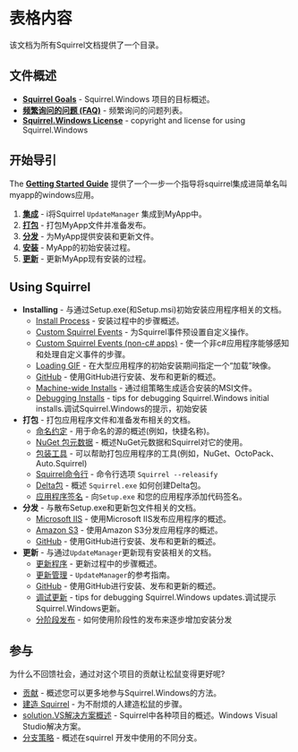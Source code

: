
# 表格内容

该文档为所有Squirrel文档提供了一个目录。

## 文件概述

* **[Squirrel Goals](goals.md)** - Squirrel.Windows 项目的目标概述。
* **[频繁询问的问题 (FAQ)](faq.md)** - 频繁询问的问题列表。
* **[Squirrel.Windows License](../COPYING)** - copyright and license for using Squirrel.Windows

## 开始导引

The **[Getting Started Guide](getting-started/0-overview.md)** 
提供了一个一步一个指导将squirrel集成进简单名叫myapp的windows应用。

1. **[集成](getting-started/1-integrating.md)** - i将Squirrel `UpdateManager` 集成到MyApp中。
1. **[打包](getting-started/2-packaging.md)** - 打包MyApp文件并准备发布。
1. **[分发](getting-started/3-distributing.md)** - 为MyApp提供安装和更新文件。
1. **[安装](getting-started/4-installing.md)** - MyApp的初始安装过程。
1. **[更新](getting-started/5-updating.md)** - 更新MyApp现有安装的过程。

## Using Squirrel


* **Installing** - 与通过Setup.exe(和Setup.msi)初始安装应用程序相关的文档。
  * [Install Process](using/install-process.md) - 安装过程中的步骤概述。
  * [Custom Squirrel Events](using/custom-squirrel-events.md) - 为Squirrel事件预设置自定义操作。
  * [Custom Squirrel Events (non-c# apps)](using/custom-squirrel-events-non-cs.md) - 使一个非c#应用程序能够感知和处理自定义事件的步骤。
  * [Loading GIF](using/loading-gif.md) - 在大型应用程序的初始安装期间指定一个“加载”映像。
  * [GitHub](using/github.md) - 使用GitHub进行安装、发布和更新的概述。
  * [Machine-wide Installs](using/machine-wide-installs.md) - 通过组策略生成适合安装的MSI文件。
  * [Debugging Installs](using/debugging-installs.md) - tips for debugging Squirrel.Windows initial installs.调试Squirrel.Windows的提示，初始安装
* **打包** - 打包应用程序文件和准备发布相关的文档。
  * [命名约定](using/naming.md) - 用于命名的源的概述(例如，快捷名称)。
  * [NuGet 包元数据](using/nuget-package-metadata.md) - 概述NuGet元数据和Squirrel对它的使用。
  * [包装工具](using/packaging-tools.md) - 可以帮助打包应用程序的工具(例如，NuGet、OctoPack、Auto.Squirrel)
  * [Squirrel命令行](using/squirrel-command-line.md) - 命令行选项 `Squirrel --releasify`
  * [Delta包](using/delta-packages.md) - 概述 `Squirrel.exe` 如何创建Delta包。
  * [应用程序签名](using/application-signing.md) - 向`Setup.exe` 和您的应用程序添加代码签名。
* **分发** - 与散布Setup.exe和更新包文件相关的文档。
  * [Microsoft IIS](using/microsoft-iis.md) - 使用Microsoft IIS发布应用程序的概述。
  * [Amazon S3](using/amazon-s3.md) - 使用Amazon S3分发应用程序的概述。
  * [GitHub](using/github.md) - 使用GitHub进行安装、发布和更新的概述。
* **更新** - 与通过`UpdateManager`更新现有安装相关的文档。
  * [更新程序](using/update-process.md) - 更新过程中的步骤概述。
  * [更新管理](using/update-manager.md) - `UpdateManager`的参考指南。
  * [GitHub](using/github.md) - 使用GitHub进行安装、发布和更新的概述。
  * [调试更新](using/debugging-updates.md) - tips for debugging Squirrel.Windows updates.调试提示Squirrel.Windows更新。
  * [分阶段发布](using/staged-rollouts.md) - 如何使用阶段性的发布来逐步增加安装分发


## 参与

为什么不回馈社会，通过对这个项目的贡献让松鼠变得更好呢?

* [贡献](contributing/contributing.md) - 概述您可以更多地参与Squirrel.Windows的方法。
* [建造 Squirrel](contributing/building-squirrel.md) - 为不耐烦的人建造松鼠的步骤。
* [solution.VS解决方案概述](contributing/vs-solution-overview.md) - Squirrel中各种项目的概述。Windows Visual Studio解决方案。
* [分支策略](contributing/branching-strategy.md) - 
概述在squirrel 开发中使用的不同分支。
